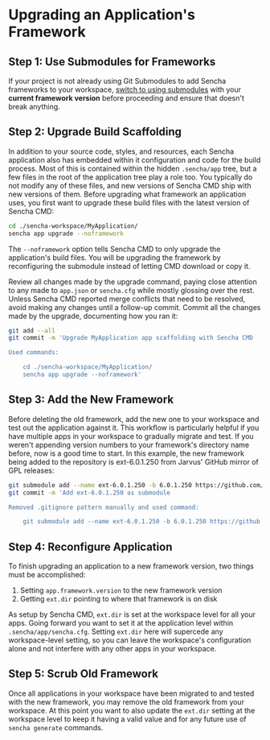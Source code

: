 # Upgrading an Application's Framework

## Step 1: Use Submodules for Frameworks

If your project is not already using Git Submodules to add Sencha frameworks to your workspace, [switch to using submodules](../best_practices/git_submodules.md) with your **current framework version** before proceeding and ensure that doesn't break anything.

## Step 2: Upgrade Build Scaffolding

In addition to your source code, styles, and resources, each Sencha application also has embedded within it configuration and code for the build process. Most of this is contained within the hidden `.sencha/app` tree, but a few files in the root of the application tree play a role too. You typically do not modify any of these files, and new versions of Sencha CMD ship with new versions of them. Before upgrading what framework an application uses, you first want to upgrade these build files with the latest version of Sencha CMD:

```bash
cd ./sencha-workspace/MyApplication/
sencha app upgrade --noframework
```

The `--noframework` option tells Sencha CMD to only upgrade the application's build files. You will be upgrading the framework by reconfiguring the submodule instead of letting CMD download or copy it.

Review all changes made by the upgrade command, paying close attention to any made to `app.json` or `sencha.cfg` while mostly glossing over the rest. Unless Sencha CMD reported merge conflicts that need to be resolved, avoid making any changes until a follow-up commit. Commit all the changes made by the upgrade, documenting how you ran it:

```bash
git add --all
git commit -m 'Upgrade MyApplication app scaffolding with Sencha CMD

Used commands:

    cd ./sencha-workspace/MyApplication/
    sencha app upgrade --noframework'
```

## Step 3: Add the New Framework

Before deleting the old framework, add the new one to your workspace and test out the application against it. This workflow is particularly helpful if you have multiple apps in your workspace to gradually migrate and test. If you weren't appending version numbers to your framework's directory name before, now is a good time to start. In this example, the new framework being added to the repository is ext-6.0.1.250 from Jarvus' GitHub mirror of GPL releases:

```bash
git submodule add --name ext-6.0.1.250 -b 6.0.1.250 https://github.com/JarvusInnovations/extjs.git ./sencha-workspace/ext-6.0.1.250
git commit -m 'Add ext-6.0.1.250 as submodule

Removed .gitignore pattern manually and used command:

    git submodule add --name ext-6.0.1.250 -b 6.0.1.250 https://github.com/JarvusInnovations/extjs.git ./sencha-workspace/ext-6.0.1.250'
```

## Step 4: Reconfigure Application

To finish upgrading an application to a new framework version, two things must be accomplished: 

1. Setting `app.framework.version` to the new framework version
2. Getting `ext.dir` pointing to where that framework is on disk

As setup by Sencha CMD, `ext.dir` is set at the workspace level for all your apps. Going forward you want to set it at the application level within `.sencha/app/sencha.cfg`. Setting `ext.dir` here will supercede any workspace-level setting, so you can leave the workspace's configuration alone and not interfere with any other apps in your workspace.


## Step 5: Scrub Old Framework

Once all applications in your workspace have been migrated to and tested with the new framework, you may remove the old framework from your workspace. At this point you want to also update the `ext.dir` setting at the workspace level to keep it having a valid value and for any future use of `sencha generate` commands.

